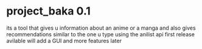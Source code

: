 # project_baka 0.1
its a tool that gives u information about an anime or a manga and also gives recommendations similar to the one u type using the anilist api
first release avilable 
will add a GUI and more features later
